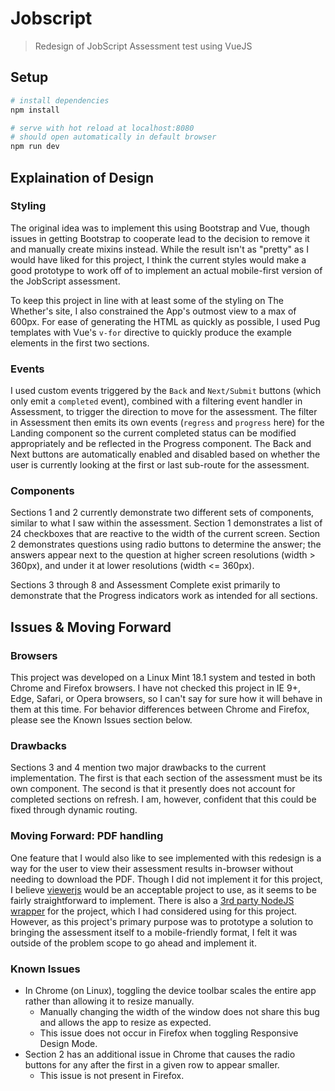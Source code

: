 # Jobscript

> Redesign of JobScript Assessment test using VueJS

## Setup

``` bash
# install dependencies
npm install

# serve with hot reload at localhost:8080
# should open automatically in default browser
npm run dev
```

## Explaination of Design

### Styling

The original idea was to implement this using Bootstrap and Vue, though issues in getting Bootstrap to cooperate lead to the decision to remove it and manually create mixins instead. While the result isn't as "pretty" as I would have liked for this project, I think the current styles would make a good prototype to work off of to implement an actual mobile-first version of the JobScript assessment.

To keep this project in line with at least some of the styling on The Whether's site, I also constrained the App's outmost view to a max of 600px. For ease of generating the HTML as quickly as possible, I used Pug templates with Vue's `v-for` directive to quickly produce the example elements in the first two sections.

### Events

I used custom events triggered by the `Back` and `Next/Submit` buttons (which only emit a `completed` event), combined with a filtering event handler in Assessment, to trigger the direction to move for the assessment. The filter in Assessment then emits its own events (`regress` and `progress` here) for the Landing component so the current completed status can be modified appropriately and be reflected in the Progress component. The Back and Next buttons are automatically enabled and disabled based on whether the user is currently looking at the first or last sub-route for the assessment.

### Components

Sections 1 and 2 currently demonstrate two different sets of components, similar to what I saw within the assessment. Section 1 demonstrates a list of 24 checkboxes that are reactive to the width of the current screen. Section 2 demonstrates questions using radio buttons to determine the answer; the answers appear next to the question at higher screen resolutions (width > 360px), and under it at lower resolutions (width <= 360px).

Sections 3 through 8 and Assessment Complete exist primarily to demonstrate that the Progress indicators work as intended for all sections.

## Issues & Moving Forward

### Browsers

This project was developed on a Linux Mint 18.1 system and tested in both Chrome and Firefox browsers. I have not checked this project in IE 9+, Edge, Safari, or Opera browsers, so I can't say for sure how it will behave in them at this time. For behavior differences between Chrome and Firefox, please see the Known Issues section below.

### Drawbacks

Sections 3 and 4 mention two major drawbacks to the current implementation. The first is that each section of the assessment must be its own component. The second is that it presently does not account for completed sections on refresh. I am, however, confident that this could be fixed through dynamic routing.

### Moving Forward: PDF handling

One feature that I would also like to see implemented with this redesign is a way for the user to view their assessment results in-browser without needing to download the PDF. Though I did not implement it for this project, I believe [viewerjs](http://viewerjs.org/) would be an acceptable project to use, as it seems to be fairly straightforward to implement. There is also a [3rd party NodeJS wrapper](https://www.npmjs.com/package/node-viewerjs) for the project, which I had considered using for this project. However, as this project's primary purpose was to prototype a solution to bringing the assessment itself to a mobile-friendly format, I felt it was outside of the problem scope to go ahead and implement it.

### Known Issues

- In Chrome (on Linux), toggling the device toolbar scales the entire app rather than allowing it to resize manually.
  - Manually changing the width of the window does not share this bug and allows the app to resize as expected.
  - This issue does not occur in Firefox when toggling Responsive Design Mode.
- Section 2 has an additional issue in Chrome that causes the radio buttons for any after the first in a given row to appear smaller.
  - This issue is not present in Firefox.
